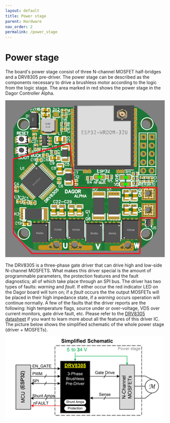 ```yaml
---
layout: default
title: Power stage
parent: Hardware
nav_order: 2
permalink: /power_stage
---
```


# Power stage

The board's power stage consist of three N-channel MOSFET half-bridges and a DRV8305 pre-driver. The power stage can be described as the components necessary to drive a brushless motor according to the logic from the logic stage. The area marked in red shows the power stage in the Dagor Controller Alpha.

![power_stage_dagor](Images/power_stage_dagor.PNG)

The DRV8305 is a three-phase gate driver that can drive high and low-side N-channel MOSFETS. What makes this driver special is the amount of programmable parameters, the protection features and the fault diagnostics; all of which take place through an SPI bus.
The driver has two types of faults: *warning* and *fault*. If either occur the red indicator LED on the Dagor board will turn on; if a *fault* occurs the the output MOSFETs will be placed in their high impedance state, if a *warning* occurs operation will continue normally.
A few of the faults that the driver reports are the following: high temperature flags, source under or over-voltage, VDS over current monitors, gate drive fault, etc. Please refer to the  [DRV8305 datasheet](https://www.ti.com/lit/ds/symlink/drv8305.pdf?ts=1593641896221&ref_url=https%253A%252F%252Fwww.google.com%252F) if you want to learn more about all the features of this driver IC.
The picture below shows the simplified schematic of the whole power stage (driver +  MOSFETs).

![DRV8305](Images/PowerStage.PNG)
